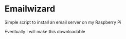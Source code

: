 # Emailwizard
Simple script to install an email server on my Raspberry Pi

Eventually I will make this downloadable
